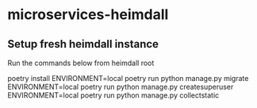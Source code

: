 # microservices-heimdall

## Setup fresh heimdall instance

Run the commands below from heimdall root

poetry install
ENVIRONMENT=local poetry run python manage.py migrate
ENVIRONMENT=local poetry run python manage.py createsuperuser
ENVIRONMENT=local poetry run python manage.py collectstatic  